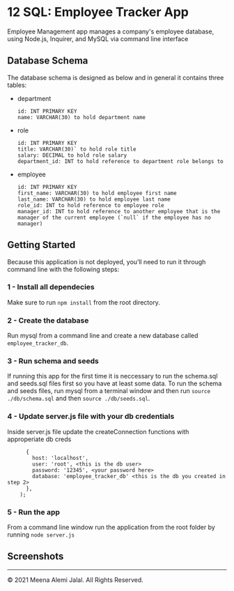 # 12 SQL: Employee Tracker App
Employee Management app manages a company's employee database, using Node.js, Inquirer, and MySQL via command line interface

## Database Schema
The database schema is designed as below and in general it contains three tables:

* department
  ```
  id: INT PRIMARY KEY
  name: VARCHAR(30) to hold department name
  ```
* role
  ```
  id: INT PRIMARY KEY
  title: VARCHAR(30)` to hold role title
  salary: DECIMAL to hold role salary
  department_id: INT to hold reference to department role belongs to
  ```
* employee
  ```
  id: INT PRIMARY KEY
  first_name: VARCHAR(30) to hold employee first name
  last_name: VARCHAR(30) to hold employee last name
  role_id: INT to hold reference to employee role
  manager_id: INT to hold reference to another employee that is the manager of the current employee (`null` if the employee has no manager)
  ```

## Getting Started
Because this application is not deployed, you’ll need to run it through command line with the following steps:
### 1 - Install all dependecies
Make sure to run `npm install` from the root directory.
### 2 - Create the database
Run mysql from a command line and create a new database called `employee_tracker_db`.
### 3 - Run schema and seeds
If running this app for the first time it is neccessary to run the schema.sql and seeds.sql files first so you have at least some data.
To run the schema and seeds files, run mysql from a terminal window and then run `source ./db/schema.sql` and then `source ./db/seeds.sql`.
### 4 - Update server.js file with your db credentials
Inside server.js file update the createConnection functions with approperiate db creds
```const db = await mysql.createConnection(
      {
        host: 'localhost',
        user: 'root', <this is the db user>
        password: '12345', <your password here>
        database: 'employee_tracker_db' <this is the db you created in step 2>
      },
    );
```
### 5 - Run the app
From a command line window run the application from the root folder by running `node server.js`

## Screenshots




- - -
© 2021 Meena Alemi Jalal. All Rights Reserved.
